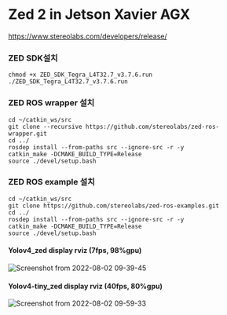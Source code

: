 # Zed 2 in Jetson Xavier AGX
https://www.stereolabs.com/developers/release/
### ZED SDK설치
```
chmod +x ZED_SDK_Tegra_L4T32.7_v3.7.6.run 
./ZED_SDK_Tegra_L4T32.7_v3.7.6.run 
```
### ZED ROS wrapper 설치
```
cd ~/catkin_ws/src
git clone --recursive https://github.com/stereolabs/zed-ros-wrapper.git
cd ../
rosdep install --from-paths src --ignore-src -r -y
catkin_make -DCMAKE_BUILD_TYPE=Release
source ./devel/setup.bash
```

### ZED ROS example 설치
```
cd ~/catkin_ws/src
git clone https://github.com/stereolabs/zed-ros-examples.git
cd ../
rosdep install --from-paths src --ignore-src -r -y
catkin_make -DCMAKE_BUILD_TYPE=Release
source ./devel/setup.bash
```
#### Yolov4_zed display rviz (7fps, 98%gpu)
![Screenshot from 2022-08-02 09-39-45](https://user-images.githubusercontent.com/88171531/182267706-bfb8d529-9db2-45be-9c92-109623406a0c.png)
#### Yolov4-tiny_zed display rviz (40fps, 80%gpu)
![Screenshot from 2022-08-02 09-59-33](https://user-images.githubusercontent.com/88171531/182269488-72712373-4c90-4657-85d8-32e247dc0484.png)
